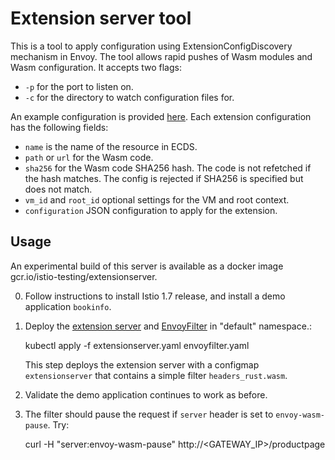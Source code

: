 # Extension server tool

This is a tool to apply configuration using ExtensionConfigDiscovery mechanism in Envoy.
The tool allows rapid pushes of Wasm modules and Wasm configuration. It accepts two flags:

- `-p` for the port to listen on.
- `-c` for the directory to watch configuration files for.

An example configuration is provided [here](/tools/extensionserver/testdata/stats.yaml).
Each extension configuration has the following fields:

- `name` is the name of the resource in ECDS.
- `path` or `url` for the Wasm code.
- `sha256` for the Wasm code SHA256 hash. The code is not refetched if the hash
  matches. The config is rejected if SHA256 is specified but does not match.
- `vm_id` and `root_id` optional settings for the VM and root context.
- `configuration` JSON configuration to apply for the extension.

## Usage

An experimental build of this server is available as a docker image gcr.io/istio-testing/extensionserver.

0. Follow instructions to install Istio 1.7 release, and install a demo application `bookinfo`.

0. Deploy the [extension server](extensionserver.yaml) and [EnvoyFilter](envoyfilter.yaml) in "default" namespace.:
  
    kubectl apply -f extensionserver.yaml envoyfilter.yaml

   This step deploys the extension server with a configmap `extensionserver` that contains a simple filter `headers_rust.wasm`.

0. Validate the demo application continues to work as before.

0. The filter should pause the request if `server` header is set to `envoy-wasm-pause`. Try:

    curl -H "server:envoy-wasm-pause" http://<GATEWAY_IP>/productpage
